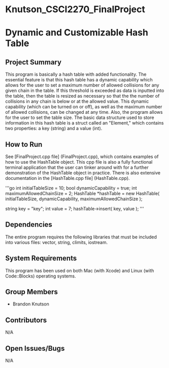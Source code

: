 # Knutson_CSCI2270_FinalProject

# Dynamic and Customizable Hash Table

## Project Summary

This program is basically a hash table with added functionality. The essential feature is that this hash table has a dynamic capability which allows for the user to set a maximum number of allowed collisions for any given chain in the table. If this threshold is exceeded as data is inputted into the table, then the table is resized as necessary so that the the number of collisions in any chain is below or at the allowed value. This dynamic capability (which can be turned on or off), as well as the maximum number of allowed collisions, can be changed at any time. Also, the program allows for the user to set the table size. The basic data structure used to store information in this hash table is a struct called an "Element," which contains two properties: a key (string) and a value (int).

## How to Run

See [FinalProject.cpp file] (FinalProject.cpp), which contains examples of how to use the HashTable object. This cpp file is also a fully functional terminal application that the user can tinker around with for a further demonstration of the HashTable object in practice. There is also extensive documentation in the [HashTable.cpp file] (HashTable.cpp).
    
'''go
int initialTableSize = 10;
bool dynamicCapability = true;
int maximumAllowedChainSize = 2;
HashTable *hashTable = new HashTable( initialTableSize, dynamicCapability, maximumAllowedChainSize );

string key = "key";
int value = 7;
hashTable->insert( key, value );
'''

## Dependencies

The entire program requires the following libraries that must be included into various files: vector, string, climits, iostream.

## System Requirements

This program has been used on both Mac (with Xcode) and Linux (with Code::Blocks) operating systems. 

## Group Members

* Brandon Knutson

## Contributors

N/A

## Open Issues/Bugs

N/A